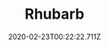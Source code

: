 ---
templateKey: blog-post
featuredpost: false
date: 2020-02-23T00:22:22.711Z
title: Rhubarb
description: The stalks are extremely tart, but make a great dessert when sweetened
type: fruit
sellPrice: 220
energy: 
health: 
featuredimage: /img/Rhubarb.png
tags:
  - spring
  - fruit
  - Rhubarb Pie
  - jelly
  - wine
  - inedible
---
